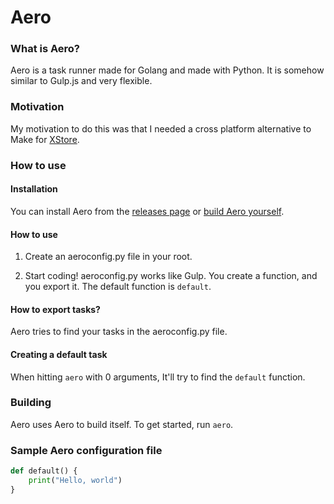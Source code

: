 # Aero

### What is Aero?

Aero is a task runner made for Golang and made with Python. It is somehow similar to Gulp.js and very flexible.

### Motivation

My motivation to do this was that I needed a cross platform alternative to Make for [XStore](https://github.com/X-Store-App).

### How to use
#### Installation

You can install Aero from the [releases page](https://github.com/X-Store-App/aero-task-runner/releases) or [build Aero yourself](#build).

#### How to use
1. Create an aeroconfig.py file in your root.

2. Start coding! aeroconfig.py works like Gulp. You create a function, and you export it. The default function is `default`.

#### How to export tasks?

Aero tries to find your tasks in the aeroconfig.py file.

#### Creating a default task

When hitting `aero` with 0 arguments, It'll try to find the `default` function.

<div id="build">

### Building

</div>

Aero uses Aero to build itself. To get started, run `aero`.

### Sample Aero configuration file
```py
def default() {
	print("Hello, world")
}
```
